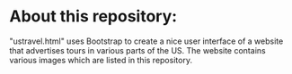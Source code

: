# About this repository:

"ustravel.html" uses Bootstrap to create a nice user interface of a website that advertises tours in various parts of the US. The website contains various images which are listed in this repository.
